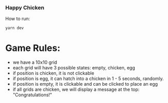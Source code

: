 ### Happy Chicken

How to run:
```
yarn dev
```

# Game Rules:
- we have a 10x10 grid 
- each grid will have 3 possible states: empty, chicken, egg
- if position is chicken, it is not clickable
- if position is egg, it can hatch into a chicken in 1 - 5 seconds, randomly.
- if position is empty, it is clickable and can be clicked to place an egg
- if all grids are chicken, we will display a message at the top: "Congratulations!"